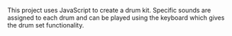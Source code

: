 This project uses JavaScript to create a drum kit. Specific sounds are assigned to each drum and can be played using the keyboard which gives the drum set functionality.  
